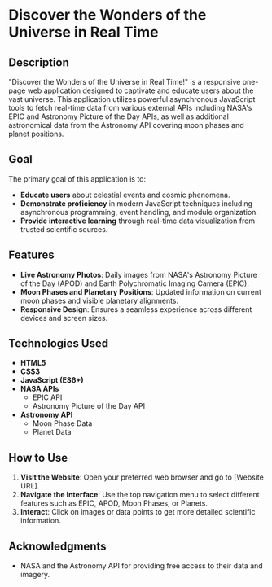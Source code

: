 # **Discover the Wonders of the Universe in Real Time**

## **Description**

"Discover the Wonders of the Universe in Real Time!" is a responsive one-page web application designed to captivate and educate users about the vast universe. This application utilizes powerful asynchronous JavaScript tools to fetch real-time data from various external APIs including NASA's EPIC and Astronomy Picture of the Day APIs, as well as additional astronomical data from the Astronomy API covering moon phases and planet positions.

## **Goal**

The primary goal of this application is to:

- **Educate users** about celestial events and cosmic phenomena.
- **Demonstrate proficiency** in modern JavaScript techniques including asynchronous programming, event handling, and module organization.
- **Provide interactive learning** through real-time data visualization from trusted scientific sources.

## **Features**

- **Live Astronomy Photos**: Daily images from NASA's Astronomy Picture of the Day (APOD) and Earth Polychromatic Imaging Camera (EPIC).
- **Moon Phases and Planetary Positions**: Updated information on current moon phases and visible planetary alignments.
- **Responsive Design**: Ensures a seamless experience across different devices and screen sizes.

## **Technologies Used**

- **HTML5**
- **CSS3**
- **JavaScript (ES6+)**
- **NASA APIs**
    - EPIC API
    - Astronomy Picture of the Day API
- **Astronomy API**
    - Moon Phase Data
    - Planet Data

## **How to Use**

1. **Visit the Website**: Open your preferred web browser and go to [Website URL].
2. **Navigate the Interface**: Use the top navigation menu to select different features such as EPIC, APOD, Moon Phases, or Planets.
3. **Interact**: Click on images or data points to get more detailed scientific information.

## **Acknowledgments**

- NASA and the Astronomy API for providing free access to their data and imagery.
